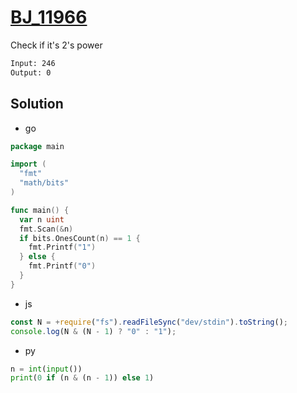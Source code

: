 # [BJ_11966](https://acmicpc.net/problem/11966)

Check if it's 2's power

```txt
Input: 246
Output: 0
```

## Solution

* go

```go
package main

import (
  "fmt"
  "math/bits"
)

func main() {
  var n uint
  fmt.Scan(&n)
  if bits.OnesCount(n) == 1 {
    fmt.Printf("1")
  } else {
    fmt.Printf("0")
  }
}
```

* js

```js
const N = +require("fs").readFileSync("dev/stdin").toString();
console.log(N & (N - 1) ? "0" : "1");
```

* py

```py
n = int(input())
print(0 if (n & (n - 1)) else 1)
```
